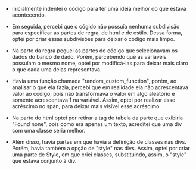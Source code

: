 - inicialmente indentei o código para ter uma ideia melhor do que estava acontecendo. 

- Em seguida, percebi que o cógido não possuía nenhuma subdivisão para especificar as partes de regra, de html e de estilo. Dessa forma, optei por criar essas subdivisões para deixar o código mais limpo. 

- Na parte da regra peguei as partes do código que selecionavam os dados do banco de dado. Porém, percebendo que as variáveis possuíam o mesmo nome, optei por modificá-las para deixar mais claro o que cada uma delas representava. 

- Havia uma função chamada "random_custom_function", porém, ao analisar o que ela fazia, percebi que em realidade ela não acrescentava valor ao código, pois não transformava o valor em algo aleatório e somente acrescentava 1 na variável. Assim, optei por realizar esse acréscimo no span, para deixar mais visível esse acréscimo. 

- Na parte do html optei por retirar a tag de tabela da parte que exibiria "Found none", pois como era apenas um texto, acreditei que uma div com uma classe seria melhor. 

- Além disso, havia partes em que havia a definição de classes nas divs. Porém, havia também a opção de "style" nas divs. Assim, optei por criar uma parte de Style, em que criei classes, substituindo, assim, o "style" que estava conjunto à div. 